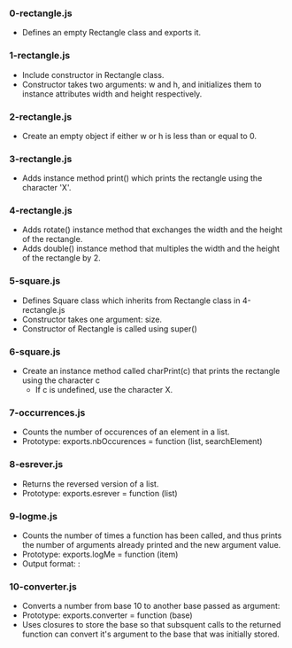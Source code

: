 ### 0-rectangle.js
- Defines an empty Rectangle class and exports it.
### 1-rectangle.js
- Include constructor in Rectangle class.
- Constructor takes two arguments: w and h, and initializes them to instance
  attributes width and height respectively.
### 2-rectangle.js
- Create an empty object if either w or h is less than or equal to 0.
### 3-rectangle.js
- Adds instance method print() which prints the rectangle using the character
  'X'.
### 4-rectangle.js
- Adds rotate() instance method that exchanges the width and the height of the
  rectangle.
- Adds double() instance method that multiples the width and the height of the
  rectangle by 2.
### 5-square.js
- Defines Square class which inherits from Rectangle class in 4-rectangle.js
- Constructor takes one argument: size.
- Constructor of Rectangle is called using super()
### 6-square.js
- Create an instance method called charPrint(c) that prints the rectangle using
  the character c
  	- If c is undefined, use the character X.
### 7-occurrences.js
- Counts the number of occurences of an element in a list.
- Prototype: exports.nbOccurences = function (list, searchElement)
### 8-esrever.js
- Returns the reversed version of a list.
- Prototype: exports.esrever = function (list)
### 9-logme.js
- Counts the number of times a function has been called, and thus prints the
number of arguments already printed and the new argument value.
- Prototype: exports.logMe = function (item)
- Output format: <number arguments already printed>: <current argument value>
### 10-converter.js
- Converts a number from base 10 to another base passed as argument:
- Prototype: exports.converter = function (base)
- Uses closures to store the base so that subsquent calls to the returned
  function can convert it's argument to the base that was initially stored.
